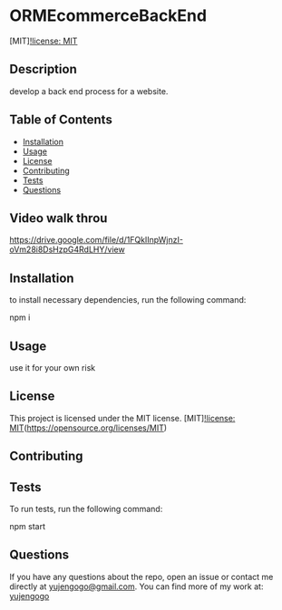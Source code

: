 

  # ORMEcommerceBackEnd

  [MIT][!license: MIT](https://img.shields.io/badge/License-MIT-yellow.svg)
  
 ##  Description
 develop a back end process for a website. 
 
 ## Table of Contents 
 
 - [Installation](#Installation)
 - [Usage](#Usage)
 - [License](#License)
 - [Contributing](#Contributing)
 - [Tests](#Tests)
 - [Questions](#Questions)
 
 ## Video walk throu

 https://drive.google.com/file/d/1FQkIInpWjnzI-oVm28i8DsHzpG4RdLHY/view
 
 ## Installation 
 to install necessary dependencies, run the following command:
 
 npm i
 
 
 ## Usage 
 use it for your own risk
 
 
 ## License
 This project is licensed under the MIT license.
 [MIT][!license: MIT](https://img.shields.io/badge/License-MIT-yellow.svg)(https://opensource.org/licenses/MIT)
 
 
 ## Contributing
 
 
 
 ## Tests
 To run tests, run the following command:
 
 npm start
 
 ## Questions
 If you have any questions about the repo, open an issue or contact me directly at [yujengogo@gmail.com](mailto:yujengogo@gmail.com). You can find more of my work at: [yujengogo](https://github.com/yujengogo) 